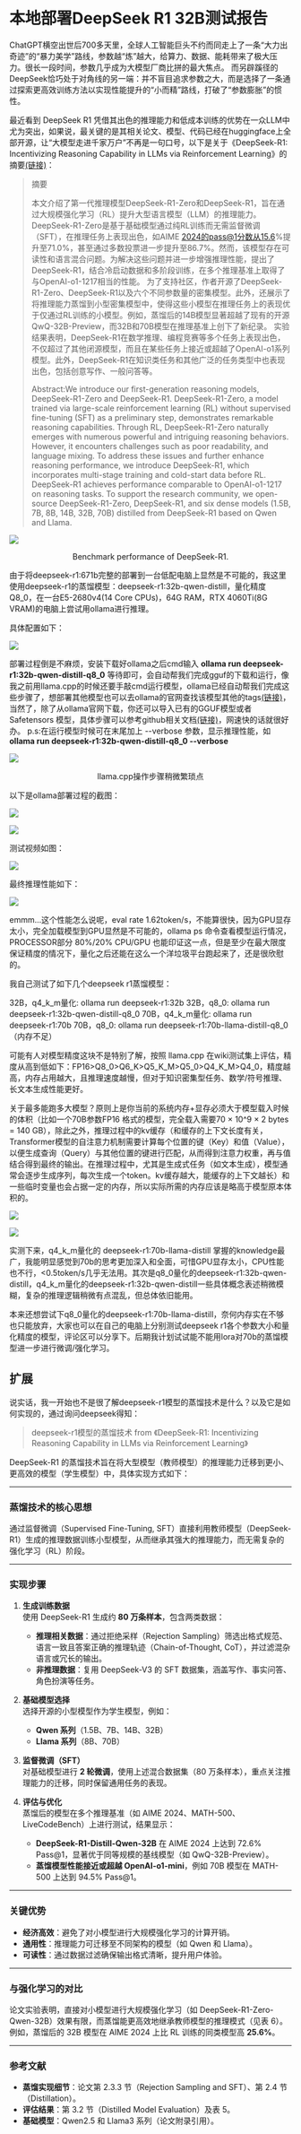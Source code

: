 # 本地部署DeepSeek R1 32B测试报告

ChatGPT横空出世后700多天里，全球人工智能巨头不约而同走上了一条“大力出奇迹”的“暴力美学”路线，参数越“炼”越大，给算力、数据、能耗带来了极大压力。很长一段时间，参数几乎成为大模型厂商比拼的最大焦点。
而另辟蹊径的DeepSeek恰巧处于对角线的另一端：并不盲目追求参数之大，而是选择了一条通过探索更高效训练方法以实现性能提升的“小而精”路线，打破了“参数膨胀”的惯性。

最近看到 DeepSeek R1 凭借其出色的推理能力和低成本训练的优势在一众LLM中尤为突出，如果说，最关键的是其相关论文、模型、代码已经在huggingface上全部开源，让“大模型走进千家万户”不再是一句口号，以下是关于《DeepSeek-R1: Incentivizing Reasoning Capability in LLMs via Reinforcement Learning》的摘要[(链接)](https://arxiv.org/pdf/2501.12948.pdf)：

> 摘要
>
> 本文介绍了第一代推理模型DeepSeek-R1-Zero和DeepSeek-R1，旨在通过大规模强化学习（RL）提升大型语言模型（LLM）的推理能力。DeepSeek-R1-Zero是基于基础模型通过纯RL训练而无需监督微调（SFT），在推理任务上表现出色，如AIME 2024的pass@1分数从15.6%提升至71.0%，甚至通过多数投票进一步提升至86.7%。然而，该模型存在可读性和语言混合问题。为解决这些问题并进一步增强推理性能，提出了DeepSeek-R1，结合冷启动数据和多阶段训练，在多个推理基准上取得了与OpenAI-o1-1217相当的性能。 为了支持社区，作者开源了DeepSeek-R1-Zero、DeepSeek-R1以及六个不同参数量的密集模型。此外，还展示了将推理能力蒸馏到小型密集模型中，使得这些小模型在推理任务上的表现优于仅通过RL训练的小模型。例如，蒸馏后的14B模型显著超越了现有的开源QwQ-32B-Preview，而32B和70B模型在推理基准上创下了新纪录。 实验结果表明，DeepSeek-R1在数学推理、编程竞赛等多个任务上表现出色，不仅超过了其他闭源模型，而且在某些任务上接近或超越了OpenAI-o1系列模型。此外，DeepSeek-R1在知识类任务和其他广泛的任务类型中也表现出色，包括创意写作、一般问答等。
>
> Abstract:We introduce our first-generation reasoning models, DeepSeek-R1-Zero and DeepSeek-R1. DeepSeek-R1-Zero, a model trained via large-scale reinforcement learning (RL) without supervised fine-tuning (SFT) as a preliminary step, demonstrates remarkable reasoning capabilities. Through RL, DeepSeek-R1-Zero naturally emerges with numerous powerful and intriguing reasoning behaviors. However, it encounters challenges such as poor readability, and language mixing. To address these issues and further enhance reasoning performance, we introduce DeepSeek-R1, which incorporates multi-stage training and cold-start data before RL. DeepSeek-R1 achieves performance comparable to OpenAI-o1-1217 on reasoning tasks. To support the research community, we open-source DeepSeek-R1-Zero, DeepSeek-R1, and six dense models (1.5B, 7B, 8B, 14B, 32B, 70B) distilled from DeepSeek-R1 based on Qwen and Llama.

![](imgs/01.png)
<center>Benchmark performance of DeepSeek-R1.</center>

由于将deepseek-r1:671b完整的部署到一台低配电脑上显然是不可能的，我这里使用deepseek-r1的蒸馏模型：deepseek-r1:32b-qwen-distill，量化精度Q8_0，在一台E5-2680v4(14 Core CPUs)，64G RAM，RTX 4060Ti(8G VRAM)的电脑上尝试用ollama进行推理。

具体配置如下：

![](imgs/02.png)

部署过程倒是不麻烦，安装下载好ollama之后cmd输入 **ollama run deepseek-r1:32b-qwen-distill-q8_0** 等待即可，会自动帮我们完成gguf的下载和运行，像我之前用llama.cpp的时候还要手敲cmd运行模型，ollama已经自动帮我们完成这些步骤了，想部署其他模型也可以去ollama的官网查找该模型其他的tags[(链接)](https://ollama.com/library/deepseek-r1/tags)，当然了，除了从ollama官网下载，你还可以导入已有的GGUF模型或者Safetensors 模型，具体步骤可以参考github相关文档[(链接)](https://github.com/ollama/ollama/blob/main/docs/import.md)，网速快的话就很好办。
p.s:在运行模型时候可在末尾加上 --verbose 参数，显示推理性能，如 **ollama run deepseek-r1:32b-qwen-distill-q8_0 --verbose**

![](imgs/03.png)
<center>llama.cpp操作步骤稍微繁琐点</center>

以下是ollama部署过程的截图：

![](imgs/04.png)

![](imgs/05.png)

测试视频如图：

![](imgs/06.png)

最终推理性能如下：

![](imgs/07.png)

emmm...这个性能怎么说呢，eval rate 1.62token/s，不能算很快，因为GPU显存太小，完全加载模型到GPU显然是不可能的，ollama ps 命令查看模型运行情况，PROCESSOR部分 80%/20% CPU/GPU 也能印证这一点，但是至少在最大限度保证精度的情况下，量化之后还能在这么一个洋垃圾平台跑起来了，还是很欣慰的。

我自己测试了如下几个deepseek r1蒸馏模型：

32B，q4_k_m量化: ollama run deepseek-r1:32b
32B，q8_0: ollama run deepseek-r1:32b-qwen-distill-q8_0
70B，q4_k_m量化: ollama run deepseek-r1:70b
70B，q8_0: ollama run deepseek-r1:70b-llama-distill-q8_0（内存不足）

可能有人对模型精度这块不是特别了解，按照 llama.cpp 在wiki测试集上评估，精度从高到低如下：FP16>Q8_0>Q6_K>Q5_K_M>Q5_0>Q4_K_M>Q4_0，精度越高，内存占用越大，且推理速度越慢，但对于知识密集型任务、数学/符号推理、长文本生成性能更好。

关于最多能跑多大模型？原则上是你当前的系统内存+显存必须大于模型载入时候的体积（比如一个70B参数FP16 格式的模型，完全载入需要70 × 10^9 × 2 bytes = 140 GB），除此之外，推理过程中的kv缓存（和缓存的上下文长度有关，Transformer模型的自注意力机制需要计算每个位置的键（Key）和值（Value），以便生成查询（Query）与其他位置的键进行匹配，从而得到注意力权重，再与值结合得到最终的输出。在推理过程中，尤其是生成式任务（如文本生成），模型通常会逐步生成序列，每次生成一个token。kv缓存越大，能缓存的上下文越长）和一些临时变量也会占据一定的内存，所以实际所需的内存应该是略高于模型原本体积的。

![](imgs/08.png)

![](imgs/09.png)

实测下来，q4_k_m量化的 deepseek-r1:70b-llama-distill 掌握的knowledge最广，我能明显感觉到70b的思考更加深入和全面，可惜GPU显存太小，CPU性能也不行，<0.5token/s几乎无法用。其次是q8_0量化的deepseek-r1:32b-qwen-distill，q4_k_m量化的deepseek-r1:32b-qwen-distill一些具体概念表述稍微模糊，复杂的推理逻辑稍微有点混乱，但总体依旧能用。

本来还想尝试下q8_0量化的deepseek-r1:70b-llama-distill，奈何内存实在不够也只能放弃，大家也可以在自己的电脑上分别测试deepseek r1各个参数大小和量化精度的模型，评论区可以分享下。后期我计划试试能不能用lora对70b的蒸馏模型进一步进行微调/强化学习。

## 扩展

说实话，我一开始也不是很了解deepseek-r1模型的蒸馏技术是什么？以及它是如何实现的，通过询问deepseek得知：

> deepseek-r1模型的蒸馏技术
> from 《DeepSeek-R1: Incentivizing Reasoning Capability in LLMs via
Reinforcement Learning》

DeepSeek-R1 的蒸馏技术旨在将大型模型（教师模型）的推理能力迁移到更小、更高效的模型（学生模型）中，具体实现方式如下：

---

### **蒸馏技术的核心思想**
通过监督微调（Supervised Fine-Tuning, SFT）直接利用教师模型（DeepSeek-R1）生成的推理数据训练小型模型，从而继承其强大的推理能力，而无需复杂的强化学习（RL）阶段。

---

### **实现步骤**
1. **生成训练数据**  
   使用 DeepSeek-R1 生成约 **80 万条样本**，包含两类数据：
   - **推理相关数据**：通过拒绝采样（Rejection Sampling）筛选出格式规范、语言一致且答案正确的推理轨迹（Chain-of-Thought, CoT），并过滤混杂语言或冗长的输出。
   - **非推理数据**：复用 DeepSeek-V3 的 SFT 数据集，涵盖写作、事实问答、角色扮演等任务。

2. **基础模型选择**  
   选择开源的小型模型作为学生模型，例如：
   - **Qwen 系列**（1.5B、7B、14B、32B）
   - **Llama 系列**（8B、70B）

3. **监督微调（SFT）**  
   对基础模型进行 **2 轮微调**，使用上述混合数据集（80 万条样本），重点关注推理能力的迁移，同时保留通用任务的表现。

4. **评估与优化**  
   蒸馏后的模型在多个推理基准（如 AIME 2024、MATH-500、LiveCodeBench）上进行测试，结果显示：
   - **DeepSeek-R1-Distill-Qwen-32B** 在 AIME 2024 上达到 72.6% Pass@1，显著优于同等规模的基线模型（如 QwQ-32B-Preview）。
   - **蒸馏模型性能接近或超越 OpenAI-o1-mini**，例如 70B 模型在 MATH-500 上达到 94.5% Pass@1。

---

### **关键优势**
- **经济高效**：避免了对小模型进行大规模强化学习的计算开销。
- **通用性**：推理能力可迁移至不同架构的模型（如 Qwen 和 Llama）。
- **可读性**：通过数据过滤确保输出格式清晰，提升用户体验。

---

### **与强化学习的对比**
论文实验表明，直接对小模型进行大规模强化学习（如 DeepSeek-R1-Zero-Qwen-32B）效果有限，而蒸馏能更高效地继承教师模型的推理模式（见表 6）。例如，蒸馏后的 32B 模型在 AIME 2024 上比 RL 训练的同类模型高 **25.6%**。

---

### **参考文献**
- **蒸馏实现细节**：论文第 2.3.3 节（Rejection Sampling and SFT）、第 2.4 节（Distillation）。
- **评估结果**：第 3.2 节（Distilled Model Evaluation）及表 5。
- **基础模型**：Qwen2.5 和 Llama3 系列（论文附录引用）。

